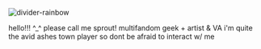![divider-rainbow](https://github.com/user-attachments/assets/4e5a2c89-b89b-41db-acd4-a74f1354d6a5)

hello!!! ^_^ please call me sprout! multifandom geek + artist & VA
i'm quite the avid ashes town player so dont be afraid to interact w/ me


<!--
**sproutsterr/sproutsterr** is a ✨ _special_ ✨ repository because its `README.md` (this file) appears on your GitHub profile.

Here are some ideas to get you started:

- 🔭 I’m currently working on ...
- 🌱 I’m currently learning ...
- 👯 I’m looking to collaborate on ...
- 🤔 I’m looking for help with ...
- 💬 Ask me about ...
- 📫 How to reach me: ...
- 😄 Pronouns: ...
- ⚡ Fun fact: ...
-->
